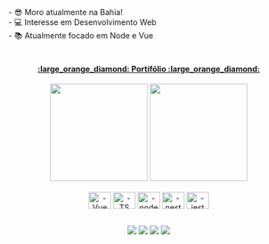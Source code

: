 <div>
  <div>
- 😎 Moro atualmente na Bahia!<br>
- 💻 Interesse em Desenvolvimento Web<br>
- 📚 Atualmente focado em Node e Vue<br>
    <br>
  </div>

<h4 align="center"> <a target="_blanck" href="https://pedro-hrq-portifolio.vercel.app">:large_orange_diamond: Portifólio :large_orange_diamond:</a>  </div>

  <div align="center">
     <img height="175" src="https://github-readme-stats.vercel.app/api?username=Pedro-HenriqueDev&show_icons=true&theme=dark&rank_icon=github"/>
     <img height="175"  src="https://github-readme-stats.vercel.app/api/top-langs/?username=Pedro-HenriqueDev&layout=compact&theme=dark"/>
  </div>
  
<div align="center">
  <br>
  <img align="center" alt="-Vue" height="30" width="40" src="https://cdn.jsdelivr.net/gh/devicons/devicon/icons/vuejs/vuejs-original.svg">
  <img align="center" alt="-TS" height="30" width="40" src="https://cdn.jsdelivr.net/gh/devicons/devicon/icons/typescript/typescript-plain.svg" />
  <img align="center" alt="-node" height="30" width="40" src="https://cdn.jsdelivr.net/gh/devicons/devicon/icons/nodejs/nodejs-original.svg" />
  <img align="center" alt="-nest" height="30" width="40" src="https://cdn.jsdelivr.net/gh/devicons/devicon@latest/icons/nestjs/nestjs-original.svg" />
  <img align="center" alt="-jest" height="30" width="40" src="https://cdn.jsdelivr.net/gh/devicons/devicon/icons/jest/jest-plain.svg" />
  
  ##
  
  <div> 
   <a href="https://twitter.com/Pedro_Hrqu" target="_blank"><img src="https://img.shields.io/badge/Twitter-1DA1F2?style=for-the-badge&logo=twitter&logoColor=white" target="_blank"></a>
  <a href="https://www.instagram.com/pedro_151_/" target="_blank"><img src="https://img.shields.io/badge/-Instagram-%23E4405F?style=for-the-badge&logo=instagram&logoColor=white" target="_blank"></a>
  <a href = "contatopedrohrq@gmail.com"><img src="https://img.shields.io/badge/-Gmail-%23333?style=for-the-badge&logo=gmail&logoColor=white" target="_blank"></a>
  <a href="https://www.linkedin.com/in/pedro-henrique-6ab634229/" target="_blank"><img src="https://img.shields.io/badge/-LinkedIn-%230077B5?style=for-the-badge&logo=linkedin&logoColor=white" target="_blank"></a> 
 
</div>


